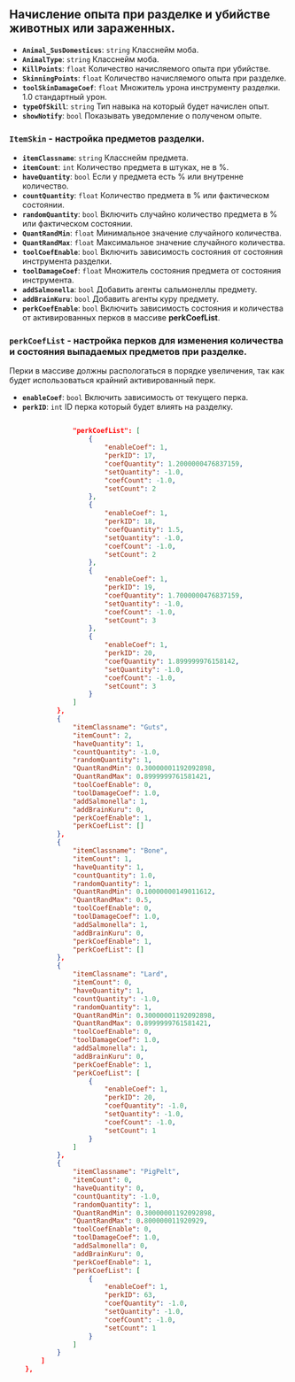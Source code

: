 ## Начисление опыта при разделке и убийстве животных или зараженных.

- **`Animal_SusDomesticus`**: `string` Класснейм моба.
- **`AnimalType`**: `string` Класснейм моба.
- **`KillPoints`**: `float` Количество начисляемого опыта при убийстве.
- **`SkinningPoints`**: `float` Количество начисляемого опыта при разделке.
- **`toolSkinDamageCoef`**: `float` Множитель урона инструменту разделки. 1.0 стандартный урон.
- **`typeOfSkill`**: `string` Тип навыка на который будет начислен опыт.
- **`showNotify`**: `bool` Показывать уведомление о полученом опыте.

### `ItemSkin` - настройка предметов разделки.

- **`itemClassname`**: `string` Класснейм предмета.
- **`itemCount`**: `int` Количество предмета в штуках, не в %.
- **`haveQuantity`**: `bool` Если у предмета есть % или внутренне количество.
- **`countQuantity`**: `float` Количество предмета в % или фактическом состоянии.
- **`randomQuantity`**: `bool` Включить случайно количество предмета в % или фактическом состоянии.
- **`QuantRandMin`**: `float` Минимальное значение случайного количества.
- **`QuantRandMax`**: `float` Максимальное значение случайного количества.
- **`toolCoefEnable`**: `bool` Включить зависимость состояния от состояния инструмента разделки.
- **`toolDamageCoef`**: `float` Множитель состояния предмета от состояния инструмента.
- **`addSalmonella`**: `bool` Добавить агенты сальмонеллы предмету.
- **`addBrainKuru`**: `bool` Добавить агенты куру предмету.
- **`perkCoefEnable`**: `bool` Включить зависимость состояния и количества от активированных перков в массиве **perkCoefList**.

### `perkCoefList` - настройка перков для изменения количества и состояния выпадаемых предметов при разделке.
Перки в массиве должны распологаться в порядке увеличения, так как будет использоваться крайний активированный перк.

- **`enableCoef`**: `bool` Включить зависимость от текущего перка.
- **`perkID`**: `int` ID перка который будет влиять на разделку.

```json

                "perkCoefList": [
                    {
                        "enableCoef": 1,
                        "perkID": 17,
                        "coefQuantity": 1.2000000476837159,
                        "setQuantity": -1.0,
                        "coefCount": -1.0,
                        "setCount": 2
                    },
                    {
                        "enableCoef": 1,
                        "perkID": 18,
                        "coefQuantity": 1.5,
                        "setQuantity": -1.0,
                        "coefCount": -1.0,
                        "setCount": 2
                    },
                    {
                        "enableCoef": 1,
                        "perkID": 19,
                        "coefQuantity": 1.7000000476837159,
                        "setQuantity": -1.0,
                        "coefCount": -1.0,
                        "setCount": 3
                    },
                    {
                        "enableCoef": 1,
                        "perkID": 20,
                        "coefQuantity": 1.899999976158142,
                        "setQuantity": -1.0,
                        "coefCount": -1.0,
                        "setCount": 3
                    }
                ]
            },
            {
                "itemClassname": "Guts",
                "itemCount": 2,
                "haveQuantity": 1,
                "countQuantity": -1.0,
                "randomQuantity": 1,
                "QuantRandMin": 0.30000001192092898,
                "QuantRandMax": 0.8999999761581421,
                "toolCoefEnable": 0,
                "toolDamageCoef": 1.0,
                "addSalmonella": 1,
                "addBrainKuru": 0,
                "perkCoefEnable": 1,
                "perkCoefList": []
            },
            {
                "itemClassname": "Bone",
                "itemCount": 1,
                "haveQuantity": 1,
                "countQuantity": 1.0,
                "randomQuantity": 1,
                "QuantRandMin": 0.10000000149011612,
                "QuantRandMax": 0.5,
                "toolCoefEnable": 0,
                "toolDamageCoef": 1.0,
                "addSalmonella": 1,
                "addBrainKuru": 0,
                "perkCoefEnable": 1,
                "perkCoefList": []
            },
            {
                "itemClassname": "Lard",
                "itemCount": 0,
                "haveQuantity": 1,
                "countQuantity": -1.0,
                "randomQuantity": 1,
                "QuantRandMin": 0.30000001192092898,
                "QuantRandMax": 0.8999999761581421,
                "toolCoefEnable": 0,
                "toolDamageCoef": 1.0,
                "addSalmonella": 1,
                "addBrainKuru": 0,
                "perkCoefEnable": 1,
                "perkCoefList": [
                    {
                        "enableCoef": 1,
                        "perkID": 20,
                        "coefQuantity": -1.0,
                        "setQuantity": -1.0,
                        "coefCount": -1.0,
                        "setCount": 1
                    }
                ]
            },
            {
                "itemClassname": "PigPelt",
                "itemCount": 0,
                "haveQuantity": 0,
                "countQuantity": -1.0,
                "randomQuantity": 1,
                "QuantRandMin": 0.30000001192092898,
                "QuantRandMax": 0.800000011920929,
                "toolCoefEnable": 0,
                "toolDamageCoef": 1.0,
                "addSalmonella": 0,
                "addBrainKuru": 0,
                "perkCoefEnable": 1,
                "perkCoefList": [
                    {
                        "enableCoef": 1,
                        "perkID": 63,
                        "coefQuantity": -1.0,
                        "setQuantity": -1.0,
                        "coefCount": -1.0,
                        "setCount": 1
                    }
                ]
            }
        ]
    },
